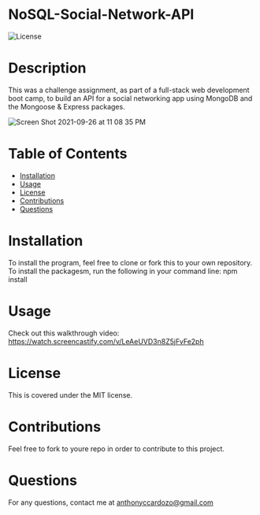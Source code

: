 # NoSQL-Social-Network-API

![License](https://img.shields.io/badge/License-MIT-<blue>)

# Description

This was a challenge assignment, as part of a full-stack web development boot camp, to build an API for a social networking app using MongoDB and the Mongoose & Express packages.

![Screen Shot 2021-09-26 at 11 08 35 PM](https://user-images.githubusercontent.com/83983013/134839935-47932a45-d893-41a4-9f43-938b5d477da6.png)

# Table of Contents

* [Installation](*installation)
* [Usage](*usage)
* [License](*license)
* [Contributions](*contributions)
* [Questions](*questions)


# Installation

To install the program, feel free to clone or fork this to your own repository.
To install the packagesm, run the following in your command line:
npm install


# Usage

Check out this walkthrough video:
https://watch.screencastify.com/v/LeAeUVD3n8Z5jFvFe2ph

# License

This is covered under the MIT license.


# Contributions

Feel free to fork to youre repo in order to contribute to this project.


# Questions

For any questions, contact me at anthonyccardozo@gmail.com



